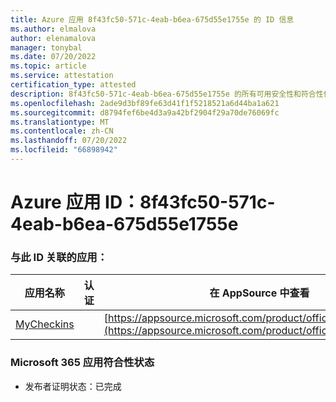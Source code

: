 ```yaml
---
title: Azure 应用 8f43fc50-571c-4eab-b6ea-675d55e1755e 的 ID 信息
ms.author: elmalova
author: elenamalova
manager: tonybal
ms.date: 07/20/2022
ms.topic: article
ms.service: attestation
certification_type: attested
description: 8f43fc50-571c-4eab-b6ea-675d55e1755e 的所有可用安全性和符合性信息。
ms.openlocfilehash: 2ade9d3bf89fe63d41f1f5218521a6d44ba1a621
ms.sourcegitcommit: d8794fef6be4d3a9a42bf2904f29a70de76069fc
ms.translationtype: MT
ms.contentlocale: zh-CN
ms.lasthandoff: 07/20/2022
ms.locfileid: "66898942"
---
```

# <a name="azure-app-id-8f43fc50-571c-4eab-b6ea-675d55e1755e"></a>Azure 应用 ID：8f43fc50-571c-4eab-b6ea-675d55e1755e


### <a name="apps-associated-with-this-id"></a>与此 ID 关联的应用：
| **应用名称** | **认证** | **在 AppSource 中查看** |
|--------------|---------------|-----------------------|
| [MyCheckins](../forward/WA200004375.md) |  | [https://appsource.microsoft.com/product/office/WA200004375](https://appsource.microsoft.com/product/office/WA200004375) |

### <a name="microsoft-365-app-compliance-status"></a>Microsoft 365 应用符合性状态
- 发布者证明状态：已完成
